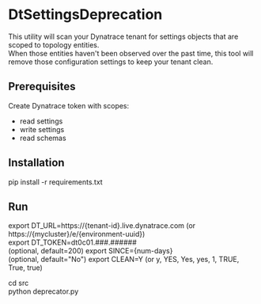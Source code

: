 # DtSettingsDeprecation

This utility will scan your Dynatrace tenant for settings objects that are scoped to topology entities.  
When those entities haven't been observed over the past time, this tool will remove those configuration settings to keep your tenant clean.

## Prerequisites

Create Dynatrace token with scopes:  
* read settings  
* write settings  
* read schemas  

## Installation

pip install -r requirements.txt

## Run

export DT_URL=https://{tenant-id}.live.dynatrace.com (or https://{mycluster}/e/{environment-uuid})  
export DT_TOKEN=dt0c01.###.######  
(optional, default=200) export SINCE={num-days}  
(optional, default="No") export CLEAN=Y (or y, YES, Yes, yes, 1, TRUE, True, true)  
  
cd src  
python deprecator.py  